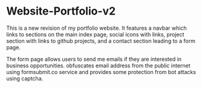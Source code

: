 # Website-Portfolio-v2

This is a new revision of my portfolio website. It features a navbar which links to sections on the main index page, social icons with links, project section with links to github projects, and a contact section leading to a form page.

The form page allows users to send me emails if they are interested in business opportunities. obfuscates email address from the public internet using formsubmit.co service and provides some protection from bot attacks using captcha.
